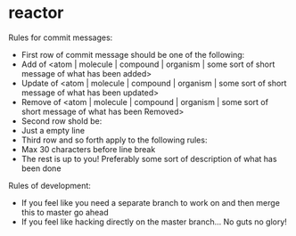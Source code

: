 # reactor
Rules for commit messages:
* First row of commit message should be one of the following:
 * Add of <atom | molecule | compound | organism | some sort of short message of what has been added>
 * Update of <atom | molecule | compound | organism | some sort of short message of what has been updated>
 * Remove of <atom | molecule | compound | organism | some sort of short message of what has been Removed>
* Second row shold be:
 * Just a empty line
* Third row and so forth apply to the following rules:
 * Max 30 characters before line break
 * The rest is up to you! Preferably some sort of description of what has been done
 
 Rules of development:
 * If you feel like you need a separate branch to work on and then merge this to master go ahead
 * If you feel like hacking directly on the master branch... No guts no glory!
